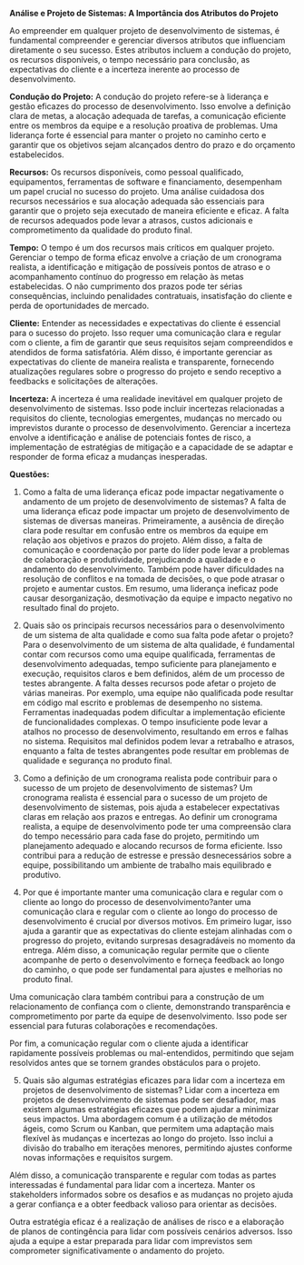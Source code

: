 **Análise e Projeto de Sistemas: A Importância dos Atributos do Projeto**

Ao empreender em qualquer projeto de desenvolvimento de sistemas, é fundamental compreender e gerenciar diversos atributos que influenciam diretamente o seu sucesso. Estes atributos incluem a condução do projeto, os recursos disponíveis, o tempo necessário para conclusão, as expectativas do cliente e a incerteza inerente ao processo de desenvolvimento.

**Condução do Projeto:**
A condução do projeto refere-se à liderança e gestão eficazes do processo de desenvolvimento. Isso envolve a definição clara de metas, a alocação adequada de tarefas, a comunicação eficiente entre os membros da equipe e a resolução proativa de problemas. Uma liderança forte é essencial para manter o projeto no caminho certo e garantir que os objetivos sejam alcançados dentro do prazo e do orçamento estabelecidos.

**Recursos:**
Os recursos disponíveis, como pessoal qualificado, equipamentos, ferramentas de software e financiamento, desempenham um papel crucial no sucesso do projeto. Uma análise cuidadosa dos recursos necessários e sua alocação adequada são essenciais para garantir que o projeto seja executado de maneira eficiente e eficaz. A falta de recursos adequados pode levar a atrasos, custos adicionais e comprometimento da qualidade do produto final.

**Tempo:**
O tempo é um dos recursos mais críticos em qualquer projeto. Gerenciar o tempo de forma eficaz envolve a criação de um cronograma realista, a identificação e mitigação de possíveis pontos de atraso e o acompanhamento contínuo do progresso em relação às metas estabelecidas. O não cumprimento dos prazos pode ter sérias consequências, incluindo penalidades contratuais, insatisfação do cliente e perda de oportunidades de mercado.

**Cliente:**
Entender as necessidades e expectativas do cliente é essencial para o sucesso do projeto. Isso requer uma comunicação clara e regular com o cliente, a fim de garantir que seus requisitos sejam compreendidos e atendidos de forma satisfatória. Além disso, é importante gerenciar as expectativas do cliente de maneira realista e transparente, fornecendo atualizações regulares sobre o progresso do projeto e sendo receptivo a feedbacks e solicitações de alterações.

**Incerteza:**
A incerteza é uma realidade inevitável em qualquer projeto de desenvolvimento de sistemas. Isso pode incluir incertezas relacionadas a requisitos do cliente, tecnologias emergentes, mudanças no mercado ou imprevistos durante o processo de desenvolvimento. Gerenciar a incerteza envolve a identificação e análise de potenciais fontes de risco, a implementação de estratégias de mitigação e a capacidade de se adaptar e responder de forma eficaz a mudanças inesperadas.

**Questões:**
1. Como a falta de uma liderança eficaz pode impactar negativamente o andamento de um projeto de desenvolvimento de sistemas? A falta de uma liderança eficaz pode impactar um projeto de desenvolvimento de sistemas de diversas maneiras. Primeiramente, a ausência de direção clara pode resultar em confusão entre os membros da equipe em relação aos objetivos e prazos do projeto. Além disso, a falta de comunicação e coordenação por parte do líder pode levar a problemas de colaboração e produtividade, prejudicando a qualidade e o andamento do desenvolvimento. Também pode haver dificuldades na resolução de conflitos e na tomada de decisões, o que pode atrasar o projeto e aumentar custos. Em resumo, uma liderança ineficaz pode causar desorganização, desmotivação da equipe e impacto negativo no resultado final do projeto.

2. Quais são os principais recursos necessários para o desenvolvimento de um sistema de alta qualidade e como sua falta pode afetar o projeto? Para o desenvolvimento de um sistema de alta qualidade, é fundamental contar com recursos como uma equipe qualificada, ferramentas de desenvolvimento adequadas, tempo suficiente para planejamento e execução, requisitos claros e bem definidos, além de um processo de testes abrangente. A falta desses recursos pode afetar o projeto de várias maneiras. Por exemplo, uma equipe não qualificada pode resultar em código mal escrito e problemas de desempenho no sistema. Ferramentas inadequadas podem dificultar a implementação eficiente de funcionalidades complexas. O tempo insuficiente pode levar a atalhos no processo de desenvolvimento, resultando em erros e falhas no sistema. Requisitos mal definidos podem levar a retrabalho e atrasos, enquanto a falta de testes abrangentes pode resultar em problemas de qualidade e segurança no produto final.

3. Como a definição de um cronograma realista pode contribuir para o sucesso de um projeto de desenvolvimento de sistemas? Um cronograma realista é essencial para o sucesso de um projeto de desenvolvimento de sistemas, pois ajuda a estabelecer expectativas claras em relação aos prazos e entregas. Ao definir um cronograma realista, a equipe de desenvolvimento pode ter uma compreensão clara do tempo necessário para cada fase do projeto, permitindo um planejamento adequado e alocando recursos de forma eficiente. Isso contribui para a redução de estresse e pressão desnecessários sobre a equipe, possibilitando um ambiente de trabalho mais equilibrado e produtivo.

4. Por que é importante manter uma comunicação clara e regular com o cliente ao longo do processo de desenvolvimento?anter uma comunicação clara e regular com o cliente ao longo do processo de desenvolvimento é crucial por diversos motivos. Em primeiro lugar, isso ajuda a garantir que as expectativas do cliente estejam alinhadas com o progresso do projeto, evitando surpresas desagradáveis no momento da entrega. Além disso, a comunicação regular permite que o cliente acompanhe de perto o desenvolvimento e forneça feedback ao longo do caminho, o que pode ser fundamental para ajustes e melhorias no produto final.

Uma comunicação clara também contribui para a construção de um relacionamento de confiança com o cliente, demonstrando transparência e comprometimento por parte da equipe de desenvolvimento. Isso pode ser essencial para futuras colaborações e recomendações.

Por fim, a comunicação regular com o cliente ajuda a identificar rapidamente possíveis problemas ou mal-entendidos, permitindo que sejam resolvidos antes que se tornem grandes obstáculos para o projeto.

5. Quais são algumas estratégias eficazes para lidar com a incerteza em projetos de desenvolvimento de sistemas? Lidar com a incerteza em projetos de desenvolvimento de sistemas pode ser desafiador, mas existem algumas estratégias eficazes que podem ajudar a minimizar seus impactos. Uma abordagem comum é a utilização de métodos ágeis, como Scrum ou Kanban, que permitem uma adaptação mais flexível às mudanças e incertezas ao longo do projeto. Isso inclui a divisão do trabalho em iterações menores, permitindo ajustes conforme novas informações e requisitos surgem.

Além disso, a comunicação transparente e regular com todas as partes interessadas é fundamental para lidar com a incerteza. Manter os stakeholders informados sobre os desafios e as mudanças no projeto ajuda a gerar confiança e a obter feedback valioso para orientar as decisões.

Outra estratégia eficaz é a realização de análises de risco e a elaboração de planos de contingência para lidar com possíveis cenários adversos. Isso ajuda a equipe a estar preparada para lidar com imprevistos sem comprometer significativamente o andamento do projeto.
